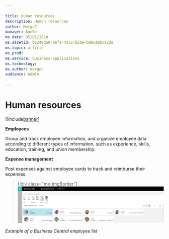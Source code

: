 ```yaml
---

title: Human resources
description: Human resources
author: MargoC
manager: AnnBe
ms.date: 05/01/2018
ms.assetid: bb249d50-abfa-43c2-b2ae-b005e8bcac2e
ms.topic: article
ms.prod: 
ms.service: business-applications
ms.technology: 
ms.author: margoc
audience: Admin

---
```

#  Human resources




[!include[banner](../../includes/banner.md)]

**Employees**

Group and track employee information, and organize employee data according to
different types of information, such as experience, skills, education, training,
and union membership.

**Expense management**

Post expenses against employee cards to track and reimburse their expenses.

> [!div class="mx-imgBorder"] 
> ![A screenshot of a Business Central employee list](media/human-resources-1.png "A screenshot of a Business Central employee list")
<!-- SMB_BusinessCentral_EmployeeList_A.png -->


*Example of a Business Central employee list*
